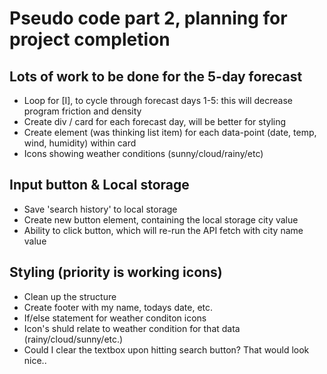 # Pseudo code part 2, planning for project completion

## Lots of work to be done for the 5-day forecast
- Loop for [I], to cycle through forecast days 1-5: this will decrease program friction and density
- Create div / card for each forecast day, will be better for styling 
- Create element (was thinking list item) for each data-point (date, temp, wind, humidity) within card
- Icons showing weather conditions (sunny/cloud/rainy/etc)

## Input button & Local storage
- Save 'search history' to local storage
- Create new button element, containing the local storage city value
- Ability to click button, which will re-run the API fetch with city name value

## Styling (priority is working icons)
- Clean up the structure
- Create footer with my name, todays date, etc.
- If/else statement for weather conditon icons
- Icon's shuld relate to weather condition for that data (rainy/cloud/sunny/etc.)
- Could I clear the textbox upon hitting search button? That would look nice..



